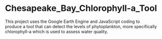 # Chesapeake_Bay_Chlorophyll-a_Tool
This project uses the Google Earth Engine and JavaScript coding to produce a tool that can detect the levels of phytoplankton, more specifically chlorophyll-a which is used to assess water quality.
